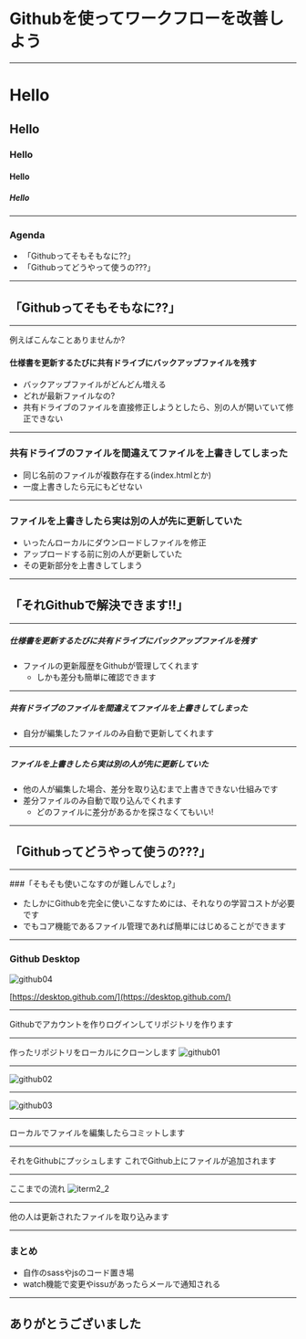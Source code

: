 Githubを使ってワークフローを改善しよう
===

---

# Hello
## Hello
### Hello
#### Hello
##### Hello

---

### Agenda

- 「Githubってそもそもなに??」
- 「Githubってどうやって使うの???」

---

## 「Githubってそもそもなに??」

---

例えばこんなことありませんか?

#### 仕様書を更新するたびに共有ドライブにバックアップファイルを残す

- バックアップファイルがどんどん増える
- どれが最新ファイルなの?
- 共有ドライブのファイルを直接修正しようとしたら、別の人が開いていて修正できない

---

### 共有ドライブのファイルを間違えてファイルを上書きしてしまった

- 同じ名前のファイルが複数存在する(index.htmlとか)
- 一度上書きしたら元にもどせない

---

### ファイルを上書きしたら実は別の人が先に更新していた

- いったんローカルにダウンロードしファイルを修正
- アップロードする前に別の人が更新していた
- その更新部分を上書きしてしまう

---

## 「それGithubで解決できます!!」

---

##### 仕様書を更新するたびに共有ドライブにバックアップファイルを残す

- ファイルの更新履歴をGithubが管理してくれます
  - しかも差分も簡単に確認できます

---

##### 共有ドライブのファイルを間違えてファイルを上書きしてしまった

- 自分が編集したファイルのみ自動で更新してくれます

---

##### ファイルを上書きしたら実は別の人が先に更新していた

- 他の人が編集した場合、差分を取り込むまで上書きできない仕組みです
- 差分ファイルのみ自動で取り込んでくれます
  - どのファイルに差分があるかを探さなくてもいい!

---

## 「Githubってどうやって使うの???」

---

###「そもそも使いこなすのが難しんでしょ?」

- たしかにGithubを完全に使いこなすためには、それなりの学習コストが必要です
- でもコア機能であるファイル管理であれば簡単にはじめることができます

---

### Github Desktop
![github04](assets/images/github04.jpg)

[https://desktop.github.com/](https://desktop.github.com/)

---

Githubでアカウントを作りログインしてリポジトリを作ります

---

作ったリポジトリをローカルにクローンします
![github01](assets/images/github01.jpg)

---

![github02](assets/images/github02.jpg)

---

![github03](assets/images/github03.jpg)

---

ローカルでファイルを編集したらコミットします

---

それをGithubにプッシュします
これでGithub上にファイルが追加されます

---


ここまでの流れ
![iterm2_2](assets/images/github05.jpg)

---

他の人は更新されたファイルを取り込みます

---

### まとめ


- 自作のsassやjsのコード置き場
- watch機能で変更やissuがあったらメールで通知される


---

## ありがとうございました
